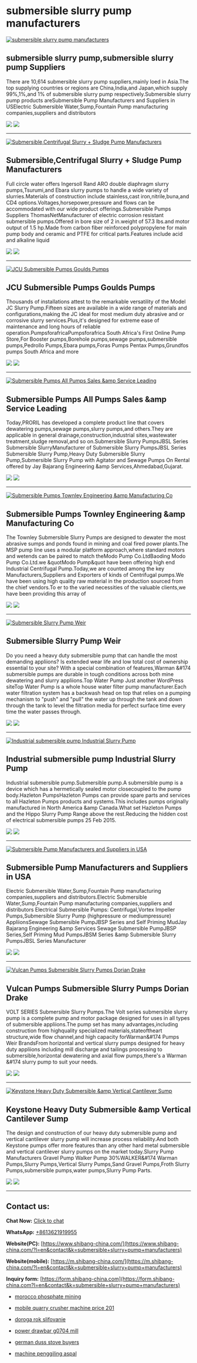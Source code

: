 # submersible slurry pump manufacturers

<a href="https://swt.shibang-china.com/?l=en&img&k=submersible+slurry+pump+manufacturers" target="_blank">![submersible slurry pump manufacturers](http://static.shibang-china.com/all-800x300/215.jpg)</a>

## submersible slurry pump,submersible slurry pump Suppliers
There are 10,614 submersible slurry pump suppliers,mainly loed in Asia.The top supplying countries or regions are China,India,and Japan,which supply 99%,1%,and 1% of submersible slurry pump respectively.Submersible slurry pump products areSubmersible Pump Manufacturers and Suppliers in USElectric Submersible Water,Sump,Fountain Pump manufacturing companies,suppliers and distributors


<a href="https://whatsapp.shibangsoft.com/WhatsApp.php" target="_blank" title="WhatsApp">![](http://static.shibang-china.com/icon/whatsapp.png)</a> <a href="https://swt.shibang-china.com/?l=en&icon&k=submersible+slurry+pump+manufacturers" target="_blank">![](http://static.shibang-china.com/icon/chat-en.png)</a>

---

<a href="https://swt.shibang-china.com/?l=en&img&k=submersible+slurry+pump+manufacturers" target="_blank">![Submersible,Centrifugal Slurry + Sludge Pump Manufacturers](http://static.shibang-china.com/all-800x300/1060.jpg)</a>

## Submersible,Centrifugal Slurry + Sludge Pump Manufacturers
Full circle water offers Ingersoll Rand ARO double diaphragm slurry pumps,Tsurumi,and Ebara slurry pumps to handle a wide variety of slurries.Materials of construction include stainless,cast iron,nitrile,buna,and CD4 options.Voltages,horsepower,pressure and flows can be accommodated with our wide product offerings.Submersible Pumps Suppliers ThomasNetManufacturer of electric corrosion resistant submersible pumps.Offered in bore size of 2 in.weight of 57.3 lbs.and motor output of 1.5 hp.Made from carbon fiber reinforced polypropylene for main pump body and ceramic and PTFE for critical parts.Features include acid and alkaline liquid


<a href="https://whatsapp.shibangsoft.com/WhatsApp.php" target="_blank" title="WhatsApp">![](http://static.shibang-china.com/icon/whatsapp.png)</a> <a href="https://swt.shibang-china.com/?l=en&icon&k=submersible+slurry+pump+manufacturers" target="_blank">![](http://static.shibang-china.com/icon/chat-en.png)</a>

---

<a href="https://swt.shibang-china.com/?l=en&img&k=submersible+slurry+pump+manufacturers" target="_blank">![JCU Submersible Pumps Goulds Pumps](http://static.shibang-china.com/all-800x300/863.jpg)</a>

## JCU Submersible Pumps Goulds Pumps
Thousands of installations attest to the remarkable versatility of the Model JC Slurry Pump.Fifteen sizes are available in a wide range of materials and configurations,making the JC ideal for most medium duty abrasive and or corrosive slurry services.Plus,it's designed for extreme ease of maintenance and long hours of reliable operation.PumpsforafricaPumpsforafrica South Africa's First Online Pump Store,For Booster pumps,Borehole pumps,sewage pumps,submersible pumps,Pedrollo Pumps,Ebara pumps,Foras Pumps Pentax Pumps,Grundfos pumps South Africa and more


<a href="https://whatsapp.shibangsoft.com/WhatsApp.php" target="_blank" title="WhatsApp">![](http://static.shibang-china.com/icon/whatsapp.png)</a> <a href="https://swt.shibang-china.com/?l=en&icon&k=submersible+slurry+pump+manufacturers" target="_blank">![](http://static.shibang-china.com/icon/chat-en.png)</a>

---

<a href="https://swt.shibang-china.com/?l=en&img&k=submersible+slurry+pump+manufacturers" target="_blank">![Submersible Pumps All Pumps Sales &amp Service Leading](http://static.shibang-china.com/all-800x300/1170.jpg)</a>

## Submersible Pumps All Pumps Sales &amp Service Leading
Today,PRORIL has developed a complete product line that covers dewatering pumps,sewage pumps,slurry pumps,and others.They are applicable in general drainage,construction,industrial sites,wastewater treatment,sludge removal,and so on.Submersible Slurry PumpsJBSL Series Submersible SlurryManufacturer of Submersible Slurry PumpsJBSL Series Submersible Slurry Pump,Heavy Duty Submersible Slurry Pump,Submersible Slurry Pump with Agitator and Sewage Pumps On Rental offered by Jay Bajarang Engineering &amp Services,Ahmedabad,Gujarat.


<a href="https://whatsapp.shibangsoft.com/WhatsApp.php" target="_blank" title="WhatsApp">![](http://static.shibang-china.com/icon/whatsapp.png)</a> <a href="https://swt.shibang-china.com/?l=en&icon&k=submersible+slurry+pump+manufacturers" target="_blank">![](http://static.shibang-china.com/icon/chat-en.png)</a>

---

<a href="https://swt.shibang-china.com/?l=en&img&k=submersible+slurry+pump+manufacturers" target="_blank">![Submersible Pumps Townley Engineering &amp Manufacturing Co](http://static.shibang-china.com/all-800x300/902.jpg)</a>

## Submersible Pumps Townley Engineering &amp Manufacturing Co
The Townley Submersible Slurry Pumps are designed to dewater the most abrasive sumps and ponds found in mining and coal fired power plants.The MSP pump line uses a modular platform approach,where standard motors and wetends can be paired to match theModo Pump Co.LtdBaoding Modo Pump Co.Ltd.we &quotModo Pump&quot have been offering high end Industrial Centrifugal Pump.Today,we are counted among the key Manufacturers,Suppliers and Exporters of kinds of Centrifugal pumps.We have been using high quality raw material in the production sourced from the chief vendors.To er to the varied necessities of the valuable clients,we have been providing this array of


<a href="https://whatsapp.shibangsoft.com/WhatsApp.php" target="_blank" title="WhatsApp">![](http://static.shibang-china.com/icon/whatsapp.png)</a> <a href="https://swt.shibang-china.com/?l=en&icon&k=submersible+slurry+pump+manufacturers" target="_blank">![](http://static.shibang-china.com/icon/chat-en.png)</a>

---

<a href="https://swt.shibang-china.com/?l=en&img&k=submersible+slurry+pump+manufacturers" target="_blank">![Submersible Slurry Pump Weir](http://static.shibang-china.com/all-800x300/1313.jpg)</a>

## Submersible Slurry Pump Weir
Do you need a heavy duty submersible pump that can handle the most demanding appliions? Is extended wear life and low total cost of ownership essential to your site? With a special combination of features,Warman &#174 submersible pumps are durable in tough conditions across both mine dewatering and slurry appliions.Top Water Pump Just another WordPress siteTop Water Pump is a whole house water filter pump manufacturer.Each water filtration system has a backwash head on top that relies on a pumping mechanism to "push" and "pull" the water up through the tank and down through the tank to level the filtration media for perfect surface time every time the water passes through.


<a href="https://whatsapp.shibangsoft.com/WhatsApp.php" target="_blank" title="WhatsApp">![](http://static.shibang-china.com/icon/whatsapp.png)</a> <a href="https://swt.shibang-china.com/?l=en&icon&k=submersible+slurry+pump+manufacturers" target="_blank">![](http://static.shibang-china.com/icon/chat-en.png)</a>

---

<a href="https://swt.shibang-china.com/?l=en&img&k=submersible+slurry+pump+manufacturers" target="_blank">![Industrial submersible pump Industrial Slurry Pump](http://static.shibang-china.com/all-800x300/913.jpg)</a>

## Industrial submersible pump Industrial Slurry Pump
Industrial submersible pump.Submersible pump.A submersible pump is a device which has a hermetically sealed motor closecoupled to the pump body.Hazleton PumpsHazleton Pumps can provide spare parts and services to all Hazleton Pumps products and systems.This includes pumps originally manufactured in North America &amp Canada.What set Hazleton Pumps and the Hippo Slurry Pump Range above the rest.Reducing the hidden cost of electrical submersible pumps 25 Feb 2015.


<a href="https://whatsapp.shibangsoft.com/WhatsApp.php" target="_blank" title="WhatsApp">![](http://static.shibang-china.com/icon/whatsapp.png)</a> <a href="https://swt.shibang-china.com/?l=en&icon&k=submersible+slurry+pump+manufacturers" target="_blank">![](http://static.shibang-china.com/icon/chat-en.png)</a>

---

<a href="https://swt.shibang-china.com/?l=en&img&k=submersible+slurry+pump+manufacturers" target="_blank">![Submersible Pump Manufacturers and Suppliers in USA](http://static.shibang-china.com/all-800x300/357.jpg)</a>

## Submersible Pump Manufacturers and Suppliers in USA
Electric Submersible Water,Sump,Fountain Pump manufacturing companies,suppliers and distributors.Electric Submersible Water,Sump,Fountain Pump manufacturing companies,suppliers and distributors Electrical Submersible Pumps: Centrifugal,Vortex Impeller Pumps,Submersible Slurry Pump (highpressure or mediumpressure) AppliionsSewage Submersible PumpJBSP Series and Self Priming MudJay Bajarang Engineering &amp Services Sewage Submersible PumpJBSP Series,Self Priming Mud PumpsJBSM Series &amp Submersible Slurry PumpsJBSL Series Manufacturer


<a href="https://whatsapp.shibangsoft.com/WhatsApp.php" target="_blank" title="WhatsApp">![](http://static.shibang-china.com/icon/whatsapp.png)</a> <a href="https://swt.shibang-china.com/?l=en&icon&k=submersible+slurry+pump+manufacturers" target="_blank">![](http://static.shibang-china.com/icon/chat-en.png)</a>

---

<a href="https://swt.shibang-china.com/?l=en&img&k=submersible+slurry+pump+manufacturers" target="_blank">![Vulcan Pumps Submersible Slurry Pumps Dorian Drake](http://static.shibang-china.com/all-800x300/196.jpg)</a>

## Vulcan Pumps Submersible Slurry Pumps Dorian Drake
VOLT SERIES Submersible Slurry Pumps.The Volt series submersible slurry pump is a complete pump and motor package designed for uses in all types of submersible appliions.The pump set has many advantages,including construction from highquality specialized materials,stateoftheart structure,wide flow channel,and high capacity forWarman&#174 Pumps Weir BrandsFrom horizontal and vertical slurry pumps designed for heavy duty appliions including mill discharge and tailings processing to submersible,horizontal dewatering and axial flow pumps,there's a Warman &#174 slurry pump to suit your needs.


<a href="https://whatsapp.shibangsoft.com/WhatsApp.php" target="_blank" title="WhatsApp">![](http://static.shibang-china.com/icon/whatsapp.png)</a> <a href="https://swt.shibang-china.com/?l=en&icon&k=submersible+slurry+pump+manufacturers" target="_blank">![](http://static.shibang-china.com/icon/chat-en.png)</a>

---

<a href="https://swt.shibang-china.com/?l=en&img&k=submersible+slurry+pump+manufacturers" target="_blank">![Keystone Heavy Duty Submersible &amp Vertical Cantilever Sump](http://static.shibang-china.com/all-800x300/441.jpg)</a>

## Keystone Heavy Duty Submersible &amp Vertical Cantilever Sump
The design and construction of our heavy duty submersible pump and vertical cantilever slurry pump will increase process reliability.And both Keystone pumps offer more features than any other hard metal submersible and vertical cantilever slurry pumps on the market today.Slurry Pump Manufacturers Gravel Pump Walker Pump 30%WALKER&#174 Warman Pumps,Slurry Pumps,Vertical Slurry Pumps,Sand Gravel Pumps,Froth Slurry Pumps,submersible pumps,water pumps,Slurry Pump Parts.


<a href="https://whatsapp.shibangsoft.com/WhatsApp.php" target="_blank" title="WhatsApp">![](http://static.shibang-china.com/icon/whatsapp.png)</a> <a href="https://swt.shibang-china.com/?l=en&icon&k=submersible+slurry+pump+manufacturers" target="_blank">![](http://static.shibang-china.com/icon/chat-en.png)</a>

---
## Contact us:

**Chat Now:** [Click to chat](https://swt.shibang-china.com?l=en&contact&k=submersible+slurry+pump+manufacturers)

**WhatsApp:**  [+8613621919955](https://whatsapp.shibangsoft.com/WhatsApp.php)

**Website(PC):** [https://www.shibang-china.com/](https://www.shibang-china.com/?l=en&contact&k=submersible+slurry+pump+manufacturers)

**Website(mobile):** [https://m.shibang-china.com/](https://m.shibang-china.com/?l=en&contact&k=submersible+slurry+pump+manufacturers)

**Inquiry form:** [https://form.shibang-china.com](https://form.shibang-china.com?l=en&contact&k=submersible+slurry+pump+manufacturers)

* [morocco phosphate mining](../114/morocco%20phosphate%20mining.md)

* [mobile quarry crusher machine price 201](../113/mobile%20quarry%20crusher%20machine%20price%20201.md)

* [doroga rok slifovanie](../116/doroga%20rok%20slifovanie.md)

* [power drawbar g0704 mill](../118/power%20drawbar%20g0704%20mill.md)

* [german duss stove buyers](../117/german%20duss%20stove%20buyers.md)

* [machine penggiling aspal](../111/machine%20penggiling%20aspal.md)